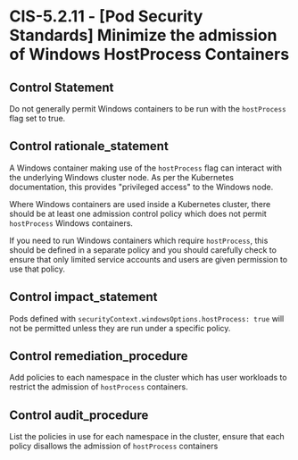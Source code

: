 # CIS-5.2.11 - \[Pod Security Standards\] Minimize the admission of Windows HostProcess Containers

## Control Statement

Do not generally permit Windows containers to be run with the `hostProcess` flag set to true.

## Control rationale_statement

A Windows container making use of the `hostProcess` flag can interact with the underlying Windows cluster node. As per the Kubernetes documentation, this provides "privileged access" to the Windows node.

Where Windows containers are used inside a Kubernetes cluster, there should be at least one admission control policy which does not permit `hostProcess` Windows containers.

If you need to run Windows containers which require `hostProcess`, this should be defined in a separate policy and you should carefully check to ensure that only limited service accounts and users are given permission to use that policy.

## Control impact_statement

Pods defined with `securityContext.windowsOptions.hostProcess: true` will not be permitted unless they are run under a specific policy.

## Control remediation_procedure

Add policies to each namespace in the cluster which has user workloads to restrict the admission of `hostProcess` containers.

## Control audit_procedure

List the policies in use for each namespace in the cluster, ensure that each policy disallows the admission of `hostProcess` containers
